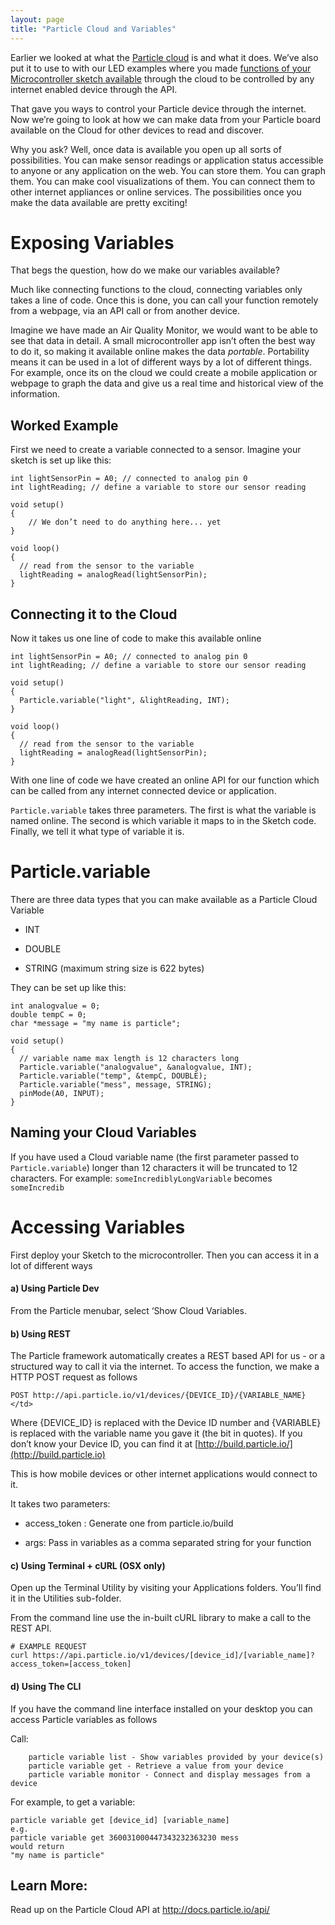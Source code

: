 ```yaml
---
layout: page
title: "Particle Cloud and Variables"
---
```


Earlier we looked at what the [Particle cloud]({{site.base_url}}/getting-started/the-particle-platform/) is and what it does. We’ve also put it to use to with our LED examples where you made [functions of your Microcontroller sketch available]({{site.base_url}}/1-a-simple-internet-appliance/making-functions-available) through the cloud to be controlled by any internet enabled device through the API. 

That gave you ways to control your Particle device through the internet. Now we’re going to look at how we can make data from your Particle board available on the Cloud for other devices to read and discover.

Why you ask? Well, once data is available you open up all sorts of possibilities. You can make sensor readings or application status accessible to anyone or any application on the web. You can store them. You can graph them. You can make cool visualizations of them. You can connect them to other internet appliances or online services. The possibilities once you make the data available are pretty exciting!

# Exposing Variables

That begs the question, how do we make our variables available? 

Much like connecting functions to the cloud, connecting variables only takes a line of code. Once this is done, you can call your function remotely from a webpage, via an API call or from another device. 

Imagine we have made an Air Quality Monitor, we would want to be able to see that data in detail. A small microcontroller app isn’t often the best way to do it, so making it available online makes the data *portable*. Portability means it can be used in a lot of different ways by a lot of different things. For example, once its on the cloud we could create a mobile application or webpage to graph the data and give us a real time and historical view of the information.

## Worked Example

First we need to create a variable connected to a sensor. Imagine your sketch is set up like this:

````
int lightSensorPin = A0; // connected to analog pin 0
int lightReading; // define a variable to store our sensor reading

void setup()
{
    // We don’t need to do anything here... yet
}

void loop()
{
  // read from the sensor to the variable
  lightReading = analogRead(lightSensorPin); 
}
````


## Connecting it to the Cloud

Now it takes us one line of code to make this available online

````
int lightSensorPin = A0; // connected to analog pin 0
int lightReading; // define a variable to store our sensor reading

void setup()
{
  Particle.variable("light", &lightReading, INT);
}

void loop()
{
  // read from the sensor to the variable
  lightReading = analogRead(lightSensorPin); 
}
````

With one line of code we have created an online API for our function which can be called from any internet connected device or application.

<code>Particle.variable</code> takes three parameters. The first is what the variable is named online. The second is which variable it maps to in the Sketch code. Finally, we tell it what type of variable it is.

# Particle.variable

There are three data types that you can make available as a Particle Cloud Variable

* INT

* DOUBLE

* STRING (maximum string size is 622 bytes)

They can be set up like this:

````
int analogvalue = 0;
double tempC = 0;
char *message = "my name is particle";

void setup()
{
  // variable name max length is 12 characters long
  Particle.variable("analogvalue", &analogvalue, INT);
  Particle.variable("temp", &tempC, DOUBLE);
  Particle.variable("mess", message, STRING);
  pinMode(A0, INPUT);
}
````

## Naming your Cloud Variables

If you have used a Cloud variable name (the first parameter passed to <code>Particle.variable</code>) longer than 12 characters it will be truncated to 12 characters. For example: <code>someIncrediblyLongVariable</code> becomes <code>someIncredib</code>

# Accessing Variables

First deploy your Sketch to the microcontroller. Then you can access it in a lot of different ways

#### a) Using Particle Dev

From the Particle menubar, select ‘Show Cloud Variables.

#### b) Using REST

The Particle framework automatically creates a REST based API for us - or a structured way to call it via the internet. To access the function, we make a HTTP POST request as follows 

````
POST http://api.particle.io/v1/devices/{DEVICE_ID}/{VARIABLE_NAME}</td>
````

Where {DEVICE_ID} is replaced with the Device ID number and {VARIABLE} is replaced with the variable name you gave it (the bit in quotes). If you don’t know your Device ID, you can find it at [http://build.particle.io/](http://build.particle.io) 

This is how mobile devices or other internet applications would connect to it.

It takes two parameters:

* access_token : Generate one from particle.io/build

* args: Pass in variables as a comma separated string for your function

#### c) Using Terminal + cURL (OSX only)

Open up the Terminal Utility by visiting your Applications folders. You’ll find it in the Utilities sub-folder.

From the command line use the in-built cURL library to make a call to the REST API.

````
# EXAMPLE REQUEST
curl https://api.particle.io/v1/devices/[device_id]/[variable_name]?access_token=[access_token]
````

#### d) Using The CLI

If you have the command line interface installed on your desktop you can access Particle variables as follows

Call: 
`````
    particle variable list - Show variables provided by your device(s)
    particle variable get - Retrieve a value from your device
    particle variable monitor - Connect and display messages from a device
`````

For example, to get a variable: 

````
particle variable get [device_id] [variable_name]
e.g.
particle variable get 360031000447343232363230 mess
would return
"my name is particle"
````

## Learn More:

Read up on the Particle Cloud API at http://docs.particle.io/api/

